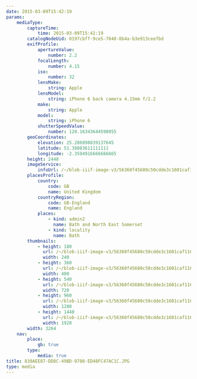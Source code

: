 ```yaml
---
date: 2015-03-09T15:42:19
params:
    mediaType:
        captureTime:
            time: 2015-03-09T15:42:19
        catalogNodeUid: 0197cbff-9ce5-7040-8b4a-b3e913cee7bd
        exifProfile:
            apertureValue:
                number: 2.2
            focalLength:
                number: 4.15
            iso:
                number: 32
            lensMake:
                string: Apple
            lensModel:
                string: iPhone 6 back camera 4.15mm f/2.2
            make:
                string: Apple
            model:
                string: iPhone 6
            shutterSpeedValue:
                number: 120.16343644598055
        geoCoordinates:
            elevation: 25.286898839137645
            latitude: 51.38083611111111
            longitude: -2.3594916666666665
        height: 2448
        imageService:
            infoUrl: /~/blob-iiif-image-v3/56360f45680c50cdde3c1601caf116a97618d32745339db49eceda37a497be15/info.json
        placesProfile:
            country:
                code: GB
                name: United Kingdom
            countryRegion:
                code: GB-England
                name: England
            places:
                - kind: admin2
                  name: Bath and North East Somerset
                - kind: locality
                  name: Bath
        thumbnails:
            - height: 180
              url: /~/blob-iiif-image-v3/56360f45680c50cdde3c1601caf116a97618d32745339db49eceda37a497be15/full/240%2C180/0/default.jpg
              width: 240
            - height: 360
              url: /~/blob-iiif-image-v3/56360f45680c50cdde3c1601caf116a97618d32745339db49eceda37a497be15/full/480%2C360/0/default.jpg
              width: 480
            - height: 540
              url: /~/blob-iiif-image-v3/56360f45680c50cdde3c1601caf116a97618d32745339db49eceda37a497be15/full/720%2C540/0/default.jpg
              width: 720
            - height: 960
              url: /~/blob-iiif-image-v3/56360f45680c50cdde3c1601caf116a97618d32745339db49eceda37a497be15/full/1280%2C960/0/default.jpg
              width: 1280
            - height: 1440
              url: /~/blob-iiif-image-v3/56360f45680c50cdde3c1601caf116a97618d32745339db49eceda37a497be15/full/1920%2C1440/0/default.jpg
              width: 1920
        width: 3264
    nav:
        place:
            gb: true
        type:
            media: true
title: 838AEE87-DD8C-49BD-9780-ED48FC47AC1C.JPG
type: media
---
```

